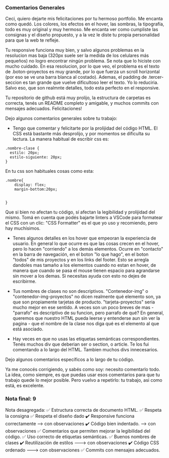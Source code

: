### Comentarios Generales

Ceci, quiero dejarte mis felicitaciones por tu hermoso portfolio. Me encanta como quedó. Los colores, los efectos en el hover, las sombras, la tipografía, todo es muy original y muy hermoso. Me encanta ver como cumpliste las consignas y el diseño propuesto, y a la vez le diste tu propia personalidad para que la web te refleje. 

Tu responsive funciona muy bien, y salvo algunos problemas en la resolucion mas baja (320px suele ser la medida de los celulares más pequeños) no logro encontrar ningún problema. Se nota que lo hiciste con mucho cuidado. En esa resolucion, por lo que veo, el problema es el texto de .boton-proyectos es muy grande, por lo que fuerza un scroll horizontal (por eso se ve una barra blanca al costado). Ademas, el padding de .tercer-seccion es tan grande que vuelve dificultoso leer el texto. Yo lo reduciria. Salvo eso, que son realmnte detalles, todo esta perfecto en el responsive.  

Tu repositorio de github está muy prolijo, la estructura de carpetas es correcta, tenés un README completo y amigable, y muchos commits con mensajes adecuados. Felicitaciones!

Dejo algunos comentarios generales sobre tu trabajo: 

- Tengo que comentar y felicitarte por la prolijidad del código HTML. El CSS está bastante más desprolijo, y por momentos se dificulta su lectura. La manera habitual de escribir css es: 

```
.nombre-clase {
  estilo: 20px;
  estilo-siguiente: 20px;
}
```

En tu css son habituales cosas como esta:

```
.nombre{
    display: flex;
    margin-bottom:20px;
    

}
```

Que si bien no afectan tu código, sí afectan la legibilidad y prolijidad del mismo. Tomá en cuenta que podés bajarte linters a VSCode para formatear el CSS con un clic: "CSS Formatter" es el que yo uso y recomiendo, pero hay muchísimos.

- Tenes algunos detalles en los hover que empeoran la experiencia de usuario. En general lo que ocurre es que las cosas crecen en el hover, pero lo hacen "corriendo" a los demás elementos. Ocurre en "contacto" en la barra de navegación, en el boton "lo que hago", en el boton "todos" de mis proyectos y en los links del footer. Esto se arregla dandoles mas tamaño a los elementos cuando no estan en hover, de manera que cuando se pasa el mouse tienen espacio para agrandarse sin mover a los demas. Si necesitas ayuda con esto no dejes de escribirme. 

- Tus nombres de clases no son descriptivos. "Contenedor-img" o "contenedor-img-proyectos" no dicen realmente qué elemento son, ya que son propiamente tarjetas de producto. "tarjeta-proyectos" seria mucho mejor en ese sentido. A veces son un poco breves de mas - "parrafo" es descriptivo de su funcion, pero parrafo de qué? En general, queremos que nuestro HTML pueda leerse y entenderse aun sin ver la pagina - que el nombre de la clase nos diga qué es el elemento al que está asociado. 

- Hay veces en que no usas las etiquetas semánticas correspondientes. Tenés muchos div que deberian ser o section, o article. Te los fui comentando a lo largo del HTML. Tambien muchos divs innecesarios. 

Dejo algunos comentarios específicos a lo largo de tu código. 

Ya me conocés corrigiendo, y sabés como soy: necesito comentarlo todo. La idea, como siempre, es que puedas usar esos comentarios para que tu trabajo quede lo mejor posible. Pero vuelvo a repetirlo: tu trabajo, asi como está, es excelente. 


### Nota final: 9

Nota desagregada: 
✅ Estructura correcta de documento HTML.
✅ Respeta la consigna
✅ Respeta el diseño dado 
✔️ Responsive funciona correctamente --> con observaciones 
✔️ Código bien indentado. --> con observaciones
✅ Comentarios que permiten mejorar la legibilidad del código.
✅ Uso correcto de etiquetas semánticas.
✅ Buenos nombres de clases 
✔️ Reutilización de estilos ---> con observaciones
✔️ Código CSS ordenado ---> con observaciones
✅ Commits con mensajes adecuados.
